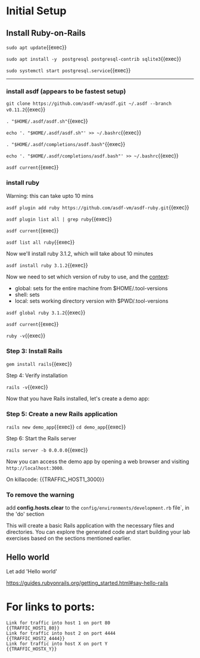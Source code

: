 
# Initial Setup

## Install Ruby-on-Rails

`sudo apt update`{{exec}}

`sudo apt install -y  postgresql postgresql-contrib sqlite3`{{exec}}

`sudo systemctl start postgresql.service`{{exec}}

---

### install asdf (appears to be fastest setup)

`git clone https://github.com/asdf-vm/asdf.git ~/.asdf --branch v0.11.2`{{exec}}

`. "$HOME/.asdf/asdf.sh"`{{exec}}

`echo '. "$HOME/.asdf/asdf.sh"' >> ~/.bashrc`{{exec}}

`. "$HOME/.asdf/completions/asdf.bash"`{{exec}}

`echo '. "$HOME/.asdf/completions/asdf.bash"' >> ~/.bashrc`{{exec}}

`asdf current`{{exec}}

### install ruby

Warning: this can take upto 10 mins



`asdf plugin add ruby https://github.com/asdf-vm/asdf-ruby.git`{{exec}}

`asdf plugin list all | grep ruby`{{exec}}

`asdf current`{{exec}}

`asdf list all ruby`{{exec}}

Now we'll install ruby 3.1.2, which will take about 10 minutes 

`asdf install ruby 3.1.2`{{exec}} 

Now we need to set which version of ruby to use, and the [context](https://asdf-vm.com/guide/getting-started.html#global):

- global: sets for the entire machine from $HOME/.tool-versions
- shell: sets
- local: sets working directory version with $PWD/.tool-versions

`asdf global ruby 3.1.2`{{exec}}

`asdf current`{{exec}}

`ruby -v`{{exec}}



### Step 3: Install Rails

`gem install rails`{{exec}}

Step 4: Verify installation

`rails -v`{{exec}}

Now that you have Rails installed, let's create a demo app:

### Step 5: Create a new Rails application

`rails new demo_app`{{exec}}
`cd demo_app`{{exec}}


Step 6: Start the Rails server

`rails server -b 0.0.0.0`{{exec}}


Now you can access the demo app by opening a web browser and visiting `http://localhost:3000`.

On killacode: {{TRAFFIC_HOST1_3000}}

### To remove the warning
add __config.hosts.clear__ to the  `config/environments/development.rb` file`, in the 'do' section

This will create a basic Rails application with the necessary files and directories. You can explore the generated code and start building your lab exercises based on the sections mentioned earlier.


## Hello world

Let add 'Hello world'

https://guides.rubyonrails.org/getting_started.html#say-hello-rails





# For links to ports:

```
Link for traffic into host 1 on port 80
{{TRAFFIC_HOST1_80}}
Link for traffic into host 2 on port 4444
{{TRAFFIC_HOST2_4444}}
Link for traffic into host X on port Y
{{TRAFFIC_HOSTX_Y}}
```



